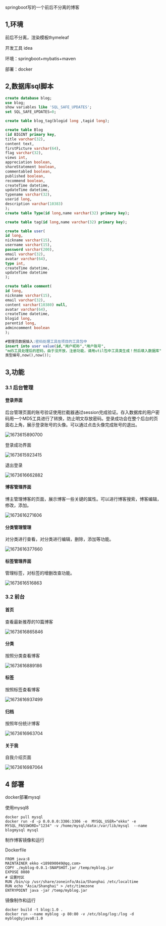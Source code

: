 springboot写的一个前后不分离的博客

## 1,环境

前后不分离，渲染模板thymeleaf 

开发工具 idea

环境：springboot+mybatis+maven

部署：docker



## 2,数据库sql脚本

```sql
create database blog;
use blog;
show variables like 'SQL_SAFE_UPDATES';
set SQL_SAFE_UPDATES=0;

create table blog_tag(blogid long ,tagid long); 

create table Blog
(id BIGINT primary key,
title varchar(32),
content text,
firstPicture varchar(64),
flag varchar(32),
views int,
appreciation boolean,
shareStatement boolean,
commentabled boolean,
published boolean,
recommend boolean,
createTime datetime,
updateTime datetime,
typename varchar(32),
userid long,
description varchar(10383)
);
create table Type(id long,name varchar(32) primary key);

create table tag(id long,name varchar(32) primary key);

create table user(
id long,
nickname varchar(15),
username varchar(15),
password varchar(200),
email varchar(32),
avatar varchar(64),
type int,
createTime datetime,
updateTime datetime
);

create table comment(
id long,
nickname varchar(15),
email varchar(32),
content varchar(10380) null,
avatar varchar(64),
createTime datetime,
blogid long,
parentid long,
admincomment boolean 
);

#管理员数据插入:密码处理工具在项目的工具包中
insert into user value(id,"用户昵称","用户账号",
"md5工具处理后的密码，由于没开放，注册功能，请用util包中工具类生成！然后填入数据库","邮箱","头像图片地址",
类型编号,now(),now());
```



## 3,功能


### 3.1 后台管理

#### 登录界面

后台管理页面的账号验证使用拦截器通过session完成验证。存入数据库的用户密码用一个MD5工具进行了转换，防止明文存放密码。登录成功会在整个后台的页面右上角，展示登录账号的头像。可以通过点击头像完成账号的退出。

![1673615890700](/images/1673615890700.png)

登录成功界面

![1673615923415](/images/1673615923415.png)

退出登录

![1673616662882](/images/1673616662882.png)

#### 博客管理界面

博主管理博客的页面，展示博客一些关键的属性。可以进行博客搜索，博客编辑，修改，添加。

![1673616271606](/images/1673616271606.png)

#### 分类管理管理

对分类进行查看，对分类进行编辑，删除，添加等功能。

![1673616377660](/images/1673616377660.png)

#### 标签管理界面

管理标签，对标签的增删改查功能。

![1673616516863](/images/1673616662882.png)

### 3.2 前台

#### 首页

查看最新推荐的10篇博客

![1673616865846](/images/1673616865846.png)

#### 分类

按照分类查看博客

![1673616889186](/images/1673616889186.png)

#### 标签

按照标签查看博客

![1673616937499](/images/1673616662882.png)

#### 归档

按照年份统计博客

![1673616963704](/images/1673616963704.png)

#### 关于我

自我介绍页面

![1673616987064](/images/1673616987064.png)





## 4 部署

docker部署mysql

使用mysql8

```
docker pull mysql
docker run -d -p 0.0.0.0:3306:3306 -e  MYSQL_USER="ekko" -e MYSQL_PASSWORD="1234" -v /home/mysql/data:/var/lib/mysql  --name blogmysql mysql
```



制作博客镜像和运行

Dockerfile

```
FROM java:8
MAINTAINER ekko <189890049@qq.com>
COPY ./myblog-0.0.1-SNAPSHOT.jar /temp/myblog.jar
EXPOSE 8080
# 设置时区
RUN /bin/cp /usr/share/zoneinfo/Asia/Shanghai /etc/localtime
RUN echo "Asia/Shanghai" > /etc/timezone
ENTRYPOINT java -jar /temp/myblog.jar
```

镜像制作和运行

```
docker build -t blog:1.0 .
docker run --name myblog -p 80:80 -v /etc/blog/log:/log -d myblogbyjava8:1.0
```



